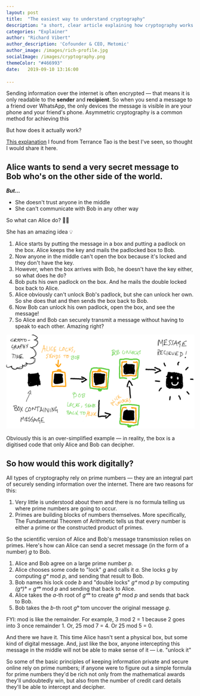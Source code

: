 ```yaml
---
layout: post
title:  "The easiest way to understand cryptography"
description: "a short, clear article explaining how cryptography works. Covers an example with a physical box being sent around the world, and how prime numbers are used to send messages securely"
categories: "Explainer"
author: "Richard Vibert"
author_description: 'Cofounder & CEO, Metomic'
author_image: /images/rich-profile.jpg
socialImage: /images/cryptography.png
themeColor: "#466993"
date:   2019-09-10 13:16:00

---
```


Sending information over the internet is often encrypted — that means it is only readable to the **sender** and **recipient**. So when you send a message to a friend over WhatsApp, the only devices the message is visible in are your phone and your friend's phone. Asymmetric cryptography is a common method for achieving this

But how does it actually work?

[This explanation](https://www.youtube.com/watch?v=PtsrAw1LR3E&t=1694s) I found from Terrance Tao is the best I've seen, so thought I would share it here.

## Alice wants to send a very secret message to Bob who's on the other side of the world.

***But...*** 

- She doesn't trust anyone in the middle
- She can't communicate with Bob in any other way

So what can Alice do? 🤷‍♀️

She has an amazing idea 💡

1. Alice starts by putting the message in a box and putting a padlock on the box. Alice keeps the key and mails the padlocked box to Bob. 
2. Now anyone in the middle can't open the box because it's locked and they don't have the key. 
3. However, when the box arrives with Bob, he doesn't have the key either, so what does he do?
4. Bob puts his own padlock on the box. And he mails the double locked box back to Alice. 
5. Alice obviously can't unlock Bob's padlock, but she can unlock her own. So she does that and then sends the box back to Bob. 
6. Now Bob can unlock his own padlock, open the box, and see the message!
7. So Alice and Bob can securely transmit a message without having to speak to each other. Amazing right?


![diagram that illustrates how cryptography works](/images/cryptography.png)

Obviously this is an over-simplified example — in reality, the box is a digitised code that only Alice and Bob can decipher.


## So how would this work digitally?

All types of cryptography rely on prime numbers — they are an integral part of securely sending information over the internet. There are two reasons for this:

1. Very little is understood about them and there is no formula telling us where prime numbers are going to occur.
2. Primes are building blocks of numbers themselves. More specifically, The Fundamental Theorem of Arithmetic tells us that every number is either a prime or the constructed product of primes.

So the scientific version of Alice and Bob's message transmission relies on primes. Here's how can Alice can send a secret message (in the form of a number) *g* to Bob.

1. Alice and Bob agree on a large prime number *p*.
2. Alice chooses some code to "lock" *g* and calls it *a.* She locks *g* by computing *gᵃ* mod *p*, and sending that result to Bob.
3. Bob names his lock code *b* and "double locks" *gᵃ* mod *p* by computing *(gᵃ)ᵇ = gᵃᵇ* mod *p* and sending that back to Alice.
4. Alice takes the *a*-th root of *gᵃᵇ* to create *gᵇ* mod *p* and sends that back to Bob. 
5. Bob takes the *b*-th root *gᵇ* tom uncover the original message *g*.

FYI: mod is like the remainder. For example, 3 mod 2 = 1 because 2 goes into 3 once remainder 1. Or, 25 mod 7 = 4. Or 25 mod 5 = 0.

And there we have it. This time Alice hasn't sent a physical box, but some kind of digital message. And, just like the box, anyone intercepting this message in the middle will not be able to make sense of it — i.e. "unlock it"

So some of the basic principles of keeping information private and secure online rely on prime numbers; if anyone were to figure out a simple formula for prime numbers they'd be rich not only from the mathematical awards they'll undoubtedly win, but also from the number of credit card details they'll be able to intercept and decipher.